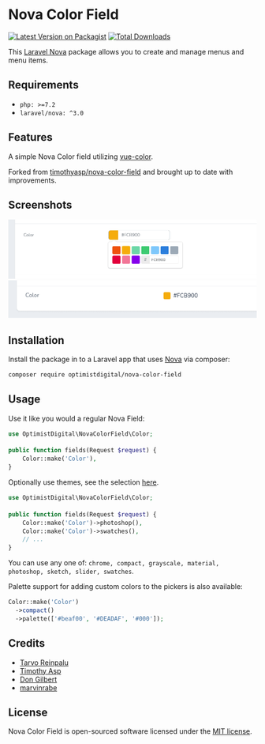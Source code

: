 # Nova Color Field

[![Latest Version on Packagist](https://img.shields.io/packagist/v/optimistdigital/nova-color-field.svg?style=flat-square)](https://packagist.org/packages/optimistdigital/nova-color-field)
[![Total Downloads](https://img.shields.io/packagist/dt/optimistdigital/nova-color-field.svg?style=flat-square)](https://packagist.org/packages/optimistdigital/nova-color-field)

This [Laravel Nova](https://nova.laravel.com/) package allows you to create and manage menus and menu items.

## Requirements

- `php: >=7.2`
- `laravel/nova: ^3.0`

## Features

A simple Nova Color field utilizing [vue-color](https://github.com/xiaokaike/vue-color).

Forked from [timothyasp/nova-color-field](https://github.com/timothyasp/nova-color-field) and brought up to date with improvements.

## Screenshots

![Form page](./docs/form.png)
![Details page](./docs/detail.png)

## Installation

Install the package in to a Laravel app that uses [Nova](https://nova.laravel.com) via composer:

```bash
composer require optimistdigital/nova-color-field
```

## Usage

Use it like you would a regular Nova Field:

```php
use OptimistDigital\NovaColorField\Color;

public function fields(Request $request) {
    Color::make('Color'),
}
```

Optionally use themes, see the selection [here](http://xiaokaike.github.io/vue-color/).

```php
use OptimistDigital\NovaColorField\Color;

public function fields(Request $request) {
    Color::make('Color')->photoshop(),
    Color::make('Color')->swatches(),
    // ...
}
```

You can use any one of: `chrome, compact, grayscale, material, photoshop, sketch, slider, swatches`.

Palette support for adding custom colors to the pickers is also available:

```php
Color::make('Color')
  ->compact()
  ->palette(['#beaf00', '#DEADAF', '#000']);
```

## Credits

- [Tarvo Reinpalu](https://github.com/tarpsvo)
- [Timothy Asp](https://github.com/timothyasp)
- [Don Gilbert](https://github.com/dongilbert)
- [marvinrabe](https://github.com/marvinrrabe)

## License

Nova Color Field is open-sourced software licensed under the [MIT license](LICENSE.md).
